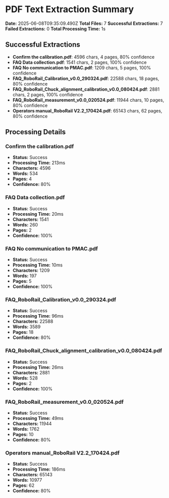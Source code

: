 # PDF Text Extraction Summary

**Date:** 2025-06-08T09:35:09.490Z
**Total Files:** 7
**Successful Extractions:** 7
**Failed Extractions:** 0
**Total Processing Time:** 1s

## Successful Extractions

- **Confirm the calibration.pdf**: 4596 chars, 4 pages, 80% confidence
- **FAQ Data collection.pdf**: 1541 chars, 2 pages, 100% confidence
- **FAQ No communication to PMAC.pdf**: 1209 chars, 5 pages, 100% confidence
- **FAQ_RoboRail_Calibration_v0.0_290324.pdf**: 22588 chars, 18 pages, 80% confidence
- **FAQ_RoboRail_Chuck_alignment_calibration_v0.0_080424.pdf**: 2881 chars, 2 pages, 100% confidence
- **FAQ_RoboRail_measurement_v0.0_020524.pdf**: 11944 chars, 10 pages, 80% confidence
- **Operators manual_RoboRail V2.2_170424.pdf**: 65143 chars, 62 pages, 80% confidence

## Processing Details

### Confirm the calibration.pdf
- **Status:** Success
- **Processing Time:** 213ms
- **Characters:** 4596
- **Words:** 534
- **Pages:** 4
- **Confidence:** 80%

### FAQ Data collection.pdf
- **Status:** Success
- **Processing Time:** 20ms
- **Characters:** 1541
- **Words:** 260
- **Pages:** 2
- **Confidence:** 100%

### FAQ No communication to PMAC.pdf
- **Status:** Success
- **Processing Time:** 10ms
- **Characters:** 1209
- **Words:** 197
- **Pages:** 5
- **Confidence:** 100%

### FAQ_RoboRail_Calibration_v0.0_290324.pdf
- **Status:** Success
- **Processing Time:** 96ms
- **Characters:** 22588
- **Words:** 3589
- **Pages:** 18
- **Confidence:** 80%

### FAQ_RoboRail_Chuck_alignment_calibration_v0.0_080424.pdf
- **Status:** Success
- **Processing Time:** 26ms
- **Characters:** 2881
- **Words:** 528
- **Pages:** 2
- **Confidence:** 100%

### FAQ_RoboRail_measurement_v0.0_020524.pdf
- **Status:** Success
- **Processing Time:** 49ms
- **Characters:** 11944
- **Words:** 1762
- **Pages:** 10
- **Confidence:** 80%

### Operators manual_RoboRail V2.2_170424.pdf
- **Status:** Success
- **Processing Time:** 186ms
- **Characters:** 65143
- **Words:** 10977
- **Pages:** 62
- **Confidence:** 80%

